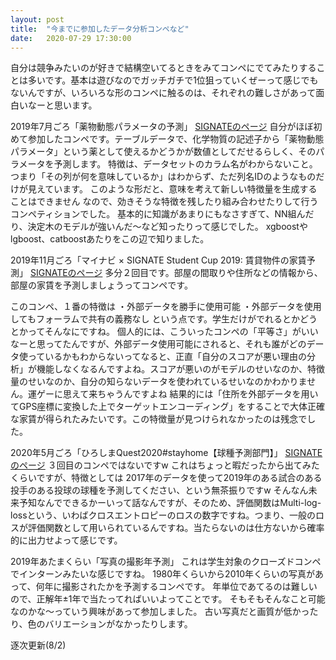 ```yaml
---
layout: post
title:  "今までに参加したデータ分析コンペなど"
date:   2020-07-29 17:30:00 
---
```


自分は競争みたいのが好きで結構空いてるときをみてコンペにでてみたりすることは多いです。基本は遊びなのでガッチガチで1位狙っていくぜーって感じでもないんですが、いろいろな形のコンペに触るのは、それぞれの難しさがあって面白いなーと思います。

2019年7月ごろ「薬物動態パラメータの予測」
[SIGNATEのページ][site1]
自分がほぼ初めて参加したコンペです。テーブルデータで、化学物質の記述子から「薬物動態パラメータ」という薬として使えるかどうかが数値としてだせるらしく、そのパラメータを予測します。
特徴は、データセットのカラム名がわからないこと。つまり「その列が何を意味しているか」はわからず、ただ列名IDのようなものだけが見えています。
このような形だと、意味を考えて新しい特徴量を生成することはできません
なので、効きそうな特徴を残したり組み合わせたりして行うコンペティションでした。
基本的に知識があまりにもなさすぎて、NN組んだり、決定木のモデルが強いんだ〜など知ったりって感じでした。
xgboostやlgboost、catboostあたりをこの辺で知りました。

2019年11月ごろ「マイナビ × SIGNATE Student Cup 2019: 賃貸物件の家賃予測」
[SIGNATEのページ][site2]
多分２回目です。部屋の間取りや住所などの情報から、部屋の家賃を予測しましょうってコンペです。

このコンペ、１番の特徴は
・外部データを勝手に使用可能
・外部データを使用してもフォーラムで共有の義務なし
という点です。学生だけがでれるとかどうとかってそんなにですね。
個人的には、こういったコンペの「平等さ」がいいなーと思ってたんですが、外部データ使用可能にされると、それも誰がどのデータ使っているかもわからないってなると、正直「自分のスコアが悪い理由の分析」が機能しなくなるんですよね。スコアが悪いのがモデルのせいなのか、特徴量のせいなのか、自分の知らないデータを使われているせいなのかわかりません。運ゲーに思えて来ちゃうんですよね
結果的には「住所を外部データを用いてGPS座標に変換した上でターゲットエンコーディング」をすることで大体正確な家賃が得られたみたいです。この特徴量が見つけられなかったのは残念でした。

2020年5月ごろ「ひろしまQuest2020#stayhome【球種予測部門】」
[SIGNATEのページ][site3]
３回目のコンペではないですw
これはちょっと暇だったから出てみたくらいですが、特徴としては
2017年のデータを使って2019年のある試合のある投手のある投球の球種を予測してください、という無茶振りですw
そんなん未来予知なんでできるかーいって話なんですが、そのため、評価関数はMulti-log-lossという、いわばクロスエントロピーのロスの数字ですね。つまり、一般のロスが評価関数として用いられているんですね。当たらないのは仕方ないから確率的に出力せよって感じです。

2019年あたまくらい「写真の撮影年予測」
これは学生対象のクローズドコンペでインターンみたいな感じですね。
1980年くらいから2010年くらいの写真があって、何年に撮影されたかを予測するコンペです。
年単位であてるのは難しいので、正解年±1年で当たってればいいよってことです。
そもそもそんなこと可能なのかな〜っていう興味があって参加しました。
古い写真だと画質が低かったり、色のバリエーションがなかったりします。

逐次更新(8/2)

[site1]: https://signate.jp/competitions/168
[site2]: https://signate.jp/competitions/182
[site3]: https://signate.jp/competitions/275
